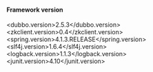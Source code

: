 #### Framework version
<dubbo.version>2.5.3</dubbo.version>  
<zkclient.version>0.4</zkclient.version>  
<spring.version>4.1.3.RELEASE</spring.version>  
<slf4j.version>1.6.4</slf4j.version>  
<logback.version>1.1.3</logback.version>  
<junit.version>4.10</junit.version>  

